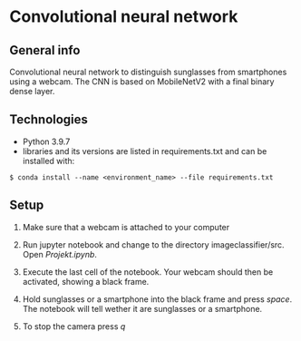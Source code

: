 # Convolutional neural network

## General info
Convolutional neural network to distinguish sunglasses from smartphones using a webcam. The CNN is based on MobileNetV2 with a final binary dense layer.

## Technologies
* Python 3.9.7
* libraries and its versions are listed in requirements.txt and can be installed with:
```
$ conda install --name <environment_name> --file requirements.txt
```

## Setup
1. Make sure that a webcam is attached to your computer

2. Run jupyter notebook and change to the directory imageclassifier/src. Open *Projekt.ipynb*.

3. Execute the last cell of the notebook. Your webcam should then be activated, showing a black frame.

4. Hold sunglasses or a smartphone into the black frame and press *space*. The notebook will tell wether it are sunglasses or a smartphone.

5. To stop the camera press *q*
